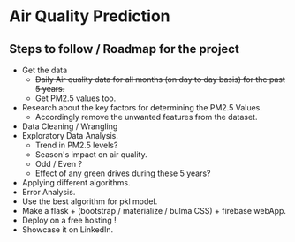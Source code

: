 # Air Quality Prediction

## Steps to follow / Roadmap for the project

* Get the data
    - <strike>Daily Air quality data for all months (on day to day basis) for the past 5 years.</strike>
    - Get PM2.5 values too.
* Research about the key factors for determining the PM2.5 Values.
    - Accordingly remove the unwanted features from the dataset.
* Data Cleaning / Wrangling
* Exploratory Data Analysis.
    - Trend in PM2.5 levels?
    - Season's impact on air quality.
    - Odd / Even ?
    - Effect of any green drives during these 5 years?
* Applying different algorithms.
* Error Analysis.
* Use the best algorithm for pkl model.
* Make a flask + (bootstrap / materialize / bulma CSS) + firebase webApp.
* Deploy on a free hosting !
* Showcase it on LinkedIn.